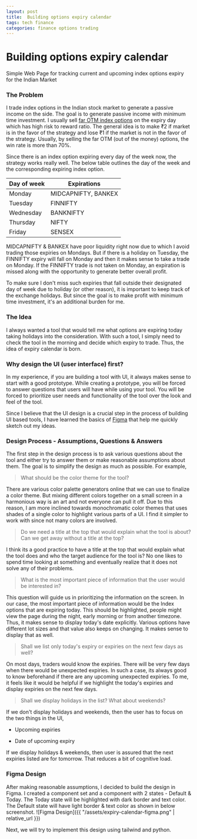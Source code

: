 ```yaml
---
layout: post
title:  Building options expiry calendar
tags: tech finance
categories: finance options trading
---
```


# Building options expiry calendar
Simple Web Page for tracking current and upcoming index options expiry for the Indian Market

### The Problem
I trade index options in the Indian stock market to generate a passive income on the side. The goal is to generate passive income with minimum time investment. I usually sell [far OTM index options](https://www.avatrade.com/education/market-terms/what-is-otm) on the expiry day which has high risk to reward ratio. The general idea is to make ₹2 if market is in the favor of the strategy and lose ₹1 if the market is not in the favor of the strategy. Usually, by selling the far OTM (out of the money) options, the win rate is more than 70%.

Since there is an index option expiring every day of the week now, the strategy works really well. The below table outlines the day of the week and the corresponding expiring index option.

| Day of week | Expirations |
|--|--|
| Monday | MIDCAPNIFTY, BANKEX |
| Tuesday | FINNIFTY |
| Wednesday | BANKNIFTY |
| Thursday | NIFTY |
| Friday | SENSEX |

MIDCAPNIFTY & BANKEX have poor liquidity right now due to which I avoid trading those expiries on Mondays. But if there is a holiday on Tuesday, the FINNIFTY expiry will fall on Monday and then it makes sense to take a trade on Monday. If the FINNIFTY trade is not taken on Monday, an expiration is missed along with the opportunity to generate better overall profit.

To make sure I don't miss such expiries that fall outside their designated day of week due to holiday (or other reason), it is important to keep track of the exchange holidays. But since the goal is to make profit with minimum time investment, it's an additional burden for me.

### The Idea

I always wanted a tool that would tell me what options are expiring today taking holidays into the consideration. With such a tool, I simply need to check the tool in the morning and decide which expiry to trade. Thus, the idea of expiry calendar is born.

### Why design the UI (user interface) first?

In my experience, if you are building a tool with UI, it always makes sense to start with a good prototype. While creating a prototype, you will be forced to answer questions that users will have while using your tool. You will be forced to prioritize user needs and functionality of the tool over the look and feel of the tool.

Since I believe that the UI design is a crucial step in the process of building UI based tools, I have learned the basics of [Figma](https://www.figma.com/) that help me quickly sketch out my ideas.

### Design Process - Assumptions, Questions & Answers

The first step in the design process is to ask various questions about the tool and either try to answer them or make reasonable assumptions about them. The goal is to simplify the design as much as possible. For example,

> What should be the color theme for the tool?

There are various color palette generators online that we can use to finalize a color theme. But mixing different colors together on a small screen in a harmonious way is an art and not everyone can pull it off. Due to this reason, I am more inclined towards monochromatic color themes that uses shades of a single color to highlight various parts of a UI. I find it simpler to work with since not many colors are involved.

> Do we need a title at the top that would explain what the tool is about? Can we get away without a title at the top?

I think its a good practice to have a title at the top that would explain what the tool does and who the target audience for the tool is? No one likes to spend time looking at something and eventually realize that it does not solve any of their problems.

> What is the most important piece of information that the user would be interested in?

This question will guide us in prioritizing the information on the screen. In our case, the most important piece of information would be the Index options that are expiring today. This should be highlighted, people might view the page during the night, early morning or from another timezone. Thus, it makes sense to display today's date explicitly. Various options have different lot sizes and that value also keeps on changing. It makes sense to display that as well.

> Shall we list only today's expiry or expiries on the next few days as well?

On most days, traders would know the expiries. There will be very few days when there would be unexpected expiries. In such a case, its always good to know beforehand if there are any upcoming unexpected expiries. To me, it feels like it would be helpful if we highlight the today's expiries and display expiries on the next few days.

> Shall we display holidays in the list? What about weekends?

If we don't display holidays and weekends, then the user has to focus on the two things in the UI,

-   Upcoming expiries
    
-   Date of upcoming expiry
    

If we display holidays & weekends, then user is assured that the next expiries listed are for tomorrow. That reduces a bit of cognitive load.

### Figma Design

After making reasonable assumptions, I decided to build the design in Figma. I created a component set and a component with 2 states - Default & Today. The Today state will be highlighted with dark border and text color. The Default state will have light border & text color as shown in below screenshot.
![Figma Design]({{ "/assets/expiry-calendar-figma.png" | relative_url }})


Next, we will try to implement this design using tailwind and python.
